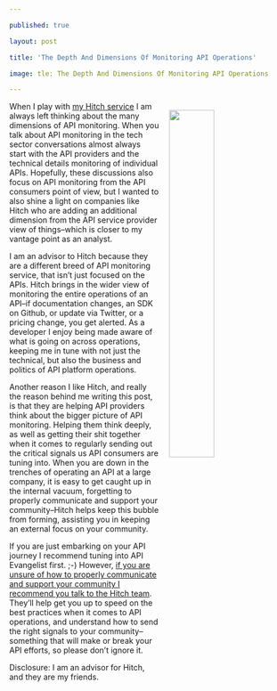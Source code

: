 ---
published: true
layout: post
title: 'The Depth And Dimensions Of Monitoring API Operations'
image: tle: The Depth And Dimensions Of Monitoring API Operations
---

<p><a href="https://www.hitchhq.com"><img src="https://s3.amazonaws.com/kinlane-productions2/hitch/hitch-dashboard.png" align="right" width="40%" style="padding: 15px;" /></a>
<p>When I play with <a href="https://www.hitchhq.com">my Hitch service</a> I am always left thinking about the many dimensions of API monitoring. When you talk about API monitoring in the tech sector conversations almost always start with the API providers and the technical details monitoring of individual APIs. Hopefully, these discussions also focus on API monitoring from the API consumers point of view, but I wanted to also shine a light on companies like Hitch who are adding an additional dimension from the API service provider view of things–which is closer to my vantage point as an analyst.

<p>I am an advisor to Hitch because they are a different breed of API monitoring service, that isn’t just focused on the APIs. Hitch brings in the wider view of monitoring the entire operations of an API–if documentation changes, an SDK on Github, or update via Twitter, or a pricing change, you get alerted. As a developer I enjoy being made aware of what is going on across operations, keeping me in tune with not just the technical, but also the business and politics of API platform operations.

<p>Another reason I like Hitch, and really the reason behind me writing this post, is that they are helping API providers think about the bigger picture of API monitoring. Helping them think deeply, as well as getting their shit together when it comes to regularly sending out the critical signals us API consumers are tuning into. When you are down in the trenches of operating an API at a large company, it is easy to get caught up in the internal vacuum, forgetting to properly communicate and support your community–Hitch helps keep this bubble from forming, assisting you in keeping an external focus on your community.

<p>If you are just embarking on your API journey I recommend tuning into API Evangelist first. ;-) However, <a href="https://www.hitchhq.com">if you are unsure of how to properly communicate and support your community I recommend you talk to the Hitch team</a>. They’ll help get you up to speed on the best practices when it comes to API operations, and understand how to send the right signals to your community–something that will make or break your API efforts, so please don’t ignore it.

<p>Disclosure: I am an advisor for Hitch, and they are my friends.



